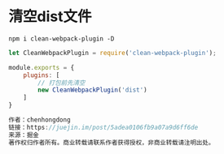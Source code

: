 # 清空dist文件

`npm i clean-webpack-plugin -D`

```js
let CleanWebpackPlugin = require('clean-webpack-plugin');

module.exports = {
    plugins: [
        // 打包前先清空
        new CleanWebpackPlugin('dist')  
    ]
}

作者：chenhongdong
链接：https://juejin.im/post/5adea0106fb9a07a9d6ff6de
来源：掘金
著作权归作者所有。商业转载请联系作者获得授权，非商业转载请注明出处。
```